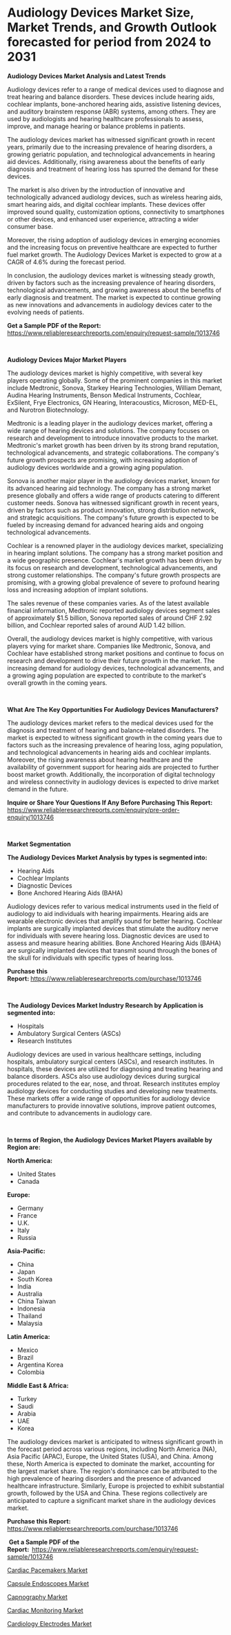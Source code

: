 <p><h1>Audiology Devices Market Size, Market Trends, and Growth Outlook forecasted for period from 2024 to 2031</h1></p><p><strong>Audiology Devices Market Analysis and Latest Trends</strong></p>
<p><p>Audiology devices refer to a range of medical devices used to diagnose and treat hearing and balance disorders. These devices include hearing aids, cochlear implants, bone-anchored hearing aids, assistive listening devices, and auditory brainstem response (ABR) systems, among others. They are used by audiologists and hearing healthcare professionals to assess, improve, and manage hearing or balance problems in patients.</p><p>The audiology devices market has witnessed significant growth in recent years, primarily due to the increasing prevalence of hearing disorders, a growing geriatric population, and technological advancements in hearing aid devices. Additionally, rising awareness about the benefits of early diagnosis and treatment of hearing loss has spurred the demand for these devices.</p><p>The market is also driven by the introduction of innovative and technologically advanced audiology devices, such as wireless hearing aids, smart hearing aids, and digital cochlear implants. These devices offer improved sound quality, customization options, connectivity to smartphones or other devices, and enhanced user experience, attracting a wider consumer base.</p><p>Moreover, the rising adoption of audiology devices in emerging economies and the increasing focus on preventive healthcare are expected to further fuel market growth. The Audiology Devices Market is expected to grow at a CAGR of 4.6% during the forecast period.</p><p>In conclusion, the audiology devices market is witnessing steady growth, driven by factors such as the increasing prevalence of hearing disorders, technological advancements, and growing awareness about the benefits of early diagnosis and treatment. The market is expected to continue growing as new innovations and advancements in audiology devices cater to the evolving needs of patients.</p></p>
<p><strong>Get a Sample PDF of the Report:&nbsp;</strong> <a href="https://www.reliableresearchreports.com/enquiry/request-sample/1013746">https://www.reliableresearchreports.com/enquiry/request-sample/1013746</a></p>
<p>&nbsp;</p>
<p><strong>Audiology Devices Major Market Players</strong></p>
<p><p>The audiology devices market is highly competitive, with several key players operating globally. Some of the prominent companies in this market include Medtronic, Sonova, Starkey Hearing Technologies, William Demant, Audina Hearing Instruments, Benson Medical Instruments, Cochlear, ExSilent, Frye Electronics, GN Hearing, Interacoustics, Microson, MED-EL, and Nurotron Biotechnology.</p><p>Medtronic is a leading player in the audiology devices market, offering a wide range of hearing devices and solutions. The company focuses on research and development to introduce innovative products to the market. Medtronic's market growth has been driven by its strong brand reputation, technological advancements, and strategic collaborations. The company's future growth prospects are promising, with increasing adoption of audiology devices worldwide and a growing aging population.</p><p>Sonova is another major player in the audiology devices market, known for its advanced hearing aid technology. The company has a strong market presence globally and offers a wide range of products catering to different customer needs. Sonova has witnessed significant growth in recent years, driven by factors such as product innovation, strong distribution network, and strategic acquisitions. The company's future growth is expected to be fueled by increasing demand for advanced hearing aids and ongoing technological advancements.</p><p>Cochlear is a renowned player in the audiology devices market, specializing in hearing implant solutions. The company has a strong market position and a wide geographic presence. Cochlear's market growth has been driven by its focus on research and development, technological advancements, and strong customer relationships. The company's future growth prospects are promising, with a growing global prevalence of severe to profound hearing loss and increasing adoption of implant solutions.</p><p>The sales revenue of these companies varies. As of the latest available financial information, Medtronic reported audiology devices segment sales of approximately $1.5 billion, Sonova reported sales of around CHF 2.92 billion, and Cochlear reported sales of around AUD 1.42 billion.</p><p>Overall, the audiology devices market is highly competitive, with various players vying for market share. Companies like Medtronic, Sonova, and Cochlear have established strong market positions and continue to focus on research and development to drive their future growth in the market. The increasing demand for audiology devices, technological advancements, and a growing aging population are expected to contribute to the market's overall growth in the coming years.</p></p>
<p>&nbsp;</p>
<p><strong>What Are The Key Opportunities For Audiology Devices Manufacturers?</strong></p>
<p><p>The audiology devices market refers to the medical devices used for the diagnosis and treatment of hearing and balance-related disorders. The market is expected to witness significant growth in the coming years due to factors such as the increasing prevalence of hearing loss, aging population, and technological advancements in hearing aids and cochlear implants. Moreover, the rising awareness about hearing healthcare and the availability of government support for hearing aids are projected to further boost market growth. Additionally, the incorporation of digital technology and wireless connectivity in audiology devices is expected to drive market demand in the future.</p></p>
<p><strong>Inquire or Share Your Questions If Any Before Purchasing This Report:</strong> <a href="https://www.reliableresearchreports.com/enquiry/pre-order-enquiry/1013746">https://www.reliableresearchreports.com/enquiry/pre-order-enquiry/1013746</a></p>
<p>&nbsp;</p>
<p><strong>Market Segmentation</strong></p>
<p><strong>The Audiology Devices Market Analysis by types is segmented into:</strong></p>
<p><ul><li>Hearing Aids</li><li>Cochlear Implants</li><li>Diagnostic Devices</li><li>Bone Anchored Hearing Aids (BAHA)</li></ul></p>
<p><p>Audiology devices refer to various medical instruments used in the field of audiology to aid individuals with hearing impairments. Hearing aids are wearable electronic devices that amplify sound for better hearing. Cochlear implants are surgically implanted devices that stimulate the auditory nerve for individuals with severe hearing loss. Diagnostic devices are used to assess and measure hearing abilities. Bone Anchored Hearing Aids (BAHA) are surgically implanted devices that transmit sound through the bones of the skull for individuals with specific types of hearing loss.</p></p>
<p><strong>Purchase this Report:&nbsp;</strong><a href="https://www.reliableresearchreports.com/purchase/1013746">https://www.reliableresearchreports.com/purchase/1013746</a></p>
<p>&nbsp;</p>
<p><strong>The Audiology Devices Market Industry Research by Application is segmented into:</strong></p>
<p><ul><li>Hospitals</li><li>Ambulatory Surgical Centers (ASCs)</li><li>Research Institutes</li></ul></p>
<p><p>Audiology devices are used in various healthcare settings, including hospitals, ambulatory surgical centers (ASCs), and research institutes. In hospitals, these devices are utilized for diagnosing and treating hearing and balance disorders. ASCs also use audiology devices during surgical procedures related to the ear, nose, and throat. Research institutes employ audiology devices for conducting studies and developing new treatments. These markets offer a wide range of opportunities for audiology device manufacturers to provide innovative solutions, improve patient outcomes, and contribute to advancements in audiology care.</p></p>
<p>&nbsp;</p>
<p><strong>In terms of Region, the Audiology Devices Market Players available by Region are:</strong></p>
<p>
    <p> <strong> North America: </strong>
        <ul>
            <li>United States</li>
            <li>Canada</li>
        </ul>
        </p> 
    <p> <strong> Europe: </strong>
        <ul>
            <li>Germany</li>
            <li>France</li>
            <li>U.K.</li>
            <li>Italy</li>
            <li>Russia</li>
        </ul>
        </p> 
    <p> <strong> Asia-Pacific: </strong>
        <ul>
            <li>China</li>
            <li>Japan</li>
            <li>South Korea</li>
            <li>India</li>
            <li>Australia</li>
            <li>China Taiwan</li>
            <li>Indonesia</li>
            <li>Thailand</li>
            <li>Malaysia</li>
        </ul>
        </p> 
    <p> <strong> Latin America: </strong>
        <ul>
            <li>Mexico</li>
            <li>Brazil</li>
            <li>Argentina Korea</li>
            <li>Colombia</li>
        </ul>
        </p> 
    <p> <strong> Middle East & Africa: </strong>
        <ul>
            <li>Turkey</li>
            <li>Saudi</li>
            <li>Arabia</li>
            <li>UAE</li>
            <li>Korea</li>
        </ul>
    </p>
    </p>
<p><p>The audiology devices market is anticipated to witness significant growth in the forecast period across various regions, including North America (NA), Asia Pacific (APAC), Europe, the United States (USA), and China. Among these, North America is expected to dominate the market, accounting for the largest market share. The region's dominance can be attributed to the high prevalence of hearing disorders and the presence of advanced healthcare infrastructure. Similarly, Europe is projected to exhibit substantial growth, followed by the USA and China. These regions collectively are anticipated to capture a significant market share in the audiology devices market.</p></p>
<p><strong>Purchase this Report: </strong><a href="https://www.reliableresearchreports.com/purchase/1013746">https://www.reliableresearchreports.com/purchase/1013746</a></p>
<p>&nbsp;<strong>Get a Sample PDF of the Report:&nbsp;&nbsp;</strong><a href="https://www.reliableresearchreports.com/enquiry/request-sample/1013746">https://www.reliableresearchreports.com/enquiry/request-sample/1013746</a></p>
<p><strong></strong></p>
<p><p><a href="https://github.com/aasishrp01/Market-Research-Report-List-2/blob/main/cardiac-pacemakers-market.md">Cardiac Pacemakers Market</a></p><p><a href="https://github.com/aashishrp/Market-Research-Report-List-2/blob/main/capsule-endoscopes-market.md">Capsule Endoscopes Market</a></p><p><a href="https://github.com/rahu1506/Market-Research-Report-List-2/blob/main/capnography-market.md">Capnography Market</a></p><p><a href="https://github.com/aashishrp02/Market-Research-Report-List-2/blob/main/cardiac-monitoring-market.md">Cardiac Monitoring Market</a></p><p><a href="https://github.com/Paul14Anderson63/Market-Research-Report-List-2/blob/main/cardiology-electrodes-market.md">Cardiology Electrodes Market</a></p></p>